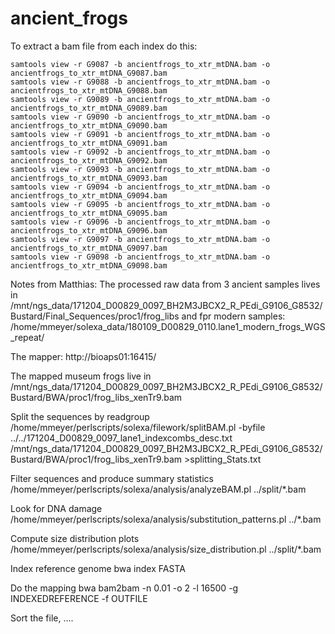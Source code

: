 # ancient_frogs

To extract a bam file from each index do this:
```
samtools view -r G9087 -b ancientfrogs_to_xtr_mtDNA.bam -o ancientfrogs_to_xtr_mtDNA_G9087.bam
samtools view -r G9088 -b ancientfrogs_to_xtr_mtDNA.bam -o ancientfrogs_to_xtr_mtDNA_G9088.bam
samtools view -r G9089 -b ancientfrogs_to_xtr_mtDNA.bam -o ancientfrogs_to_xtr_mtDNA_G9089.bam
samtools view -r G9090 -b ancientfrogs_to_xtr_mtDNA.bam -o ancientfrogs_to_xtr_mtDNA_G9090.bam
samtools view -r G9091 -b ancientfrogs_to_xtr_mtDNA.bam -o ancientfrogs_to_xtr_mtDNA_G9091.bam
samtools view -r G9092 -b ancientfrogs_to_xtr_mtDNA.bam -o ancientfrogs_to_xtr_mtDNA_G9092.bam
samtools view -r G9093 -b ancientfrogs_to_xtr_mtDNA.bam -o ancientfrogs_to_xtr_mtDNA_G9093.bam
samtools view -r G9094 -b ancientfrogs_to_xtr_mtDNA.bam -o ancientfrogs_to_xtr_mtDNA_G9094.bam
samtools view -r G9095 -b ancientfrogs_to_xtr_mtDNA.bam -o ancientfrogs_to_xtr_mtDNA_G9095.bam
samtools view -r G9096 -b ancientfrogs_to_xtr_mtDNA.bam -o ancientfrogs_to_xtr_mtDNA_G9096.bam
samtools view -r G9097 -b ancientfrogs_to_xtr_mtDNA.bam -o ancientfrogs_to_xtr_mtDNA_G9097.bam
samtools view -r G9098 -b ancientfrogs_to_xtr_mtDNA.bam -o ancientfrogs_to_xtr_mtDNA_G9098.bam

```

Notes from Matthias:
The processed raw data from 3 ancient samples lives in
/mnt/ngs_data/171204_D00829_0097_BH2M3JBCX2_R_PEdi_G9106_G8532/Bustard/Final_Sequences/proc1/frog_libs
and fpr modern samples:
/home/mmeyer/solexa_data/180109_D00829_0110.lane1_modern_frogs_WGS_repeat/

The mapper:
http://bioaps01:16415/

The mapped museum frogs live in
/mnt/ngs_data/171204_D00829_0097_BH2M3JBCX2_R_PEdi_G9106_G8532/Bustard/BWA/proc1/frog_libs_xenTr9.bam

Split the sequences by readgroup
/home/mmeyer/perlscripts/solexa/filework/splitBAM.pl -byfile ../../171204_D00829_0097_lane1_indexcombs_desc.txt /mnt/ngs_data/171204_D00829_0097_BH2M3JBCX2_R_PEdi_G9106_G8532/Bustard/BWA/proc1/frog_libs_xenTr9.bam >splitting_Stats.txt

Filter sequences and produce summary statistics
/home/mmeyer/perlscripts/solexa/analysis/analyzeBAM.pl ../split/*.bam

Look for DNA damage
/home/mmeyer/perlscripts/solexa/analysis/substitution_patterns.pl ../*.bam

Compute size distribution plots
/home/mmeyer/perlscripts/solexa/analysis/size_distribution.pl ../split/*.bam

Index reference genome
bwa index FASTA

Do the mapping
bwa bam2bam -n 0.01 -o 2 -l 16500 -g INDEXEDREFERENCE -f OUTFILE

Sort the file, ....
